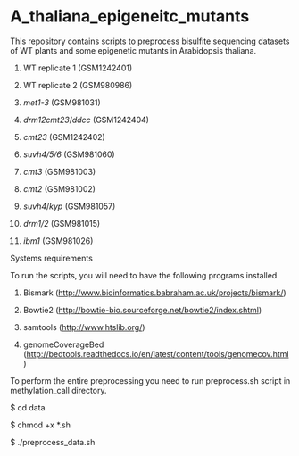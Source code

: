 # A_thaliana_epigeneitc_mutants

This repository contains scripts to preprocess bisulfite sequencing datasets of WT plants and some epigenetic mutants in Arabidopsis thaliana. 

1. WT replicate 1 (GSM1242401)

2. WT replicate 2 (GSM980986)

3. *met1-3* (GSM981031)

4. *drm12cmt23*/*ddcc* (GSM1242404)

5. *cmt23* (GSM1242402)

6. *suvh4/5/6* (GSM981060)

7. *cmt3* (GSM981003) 

8. *cmt2* (GSM981002)

9.  *suvh4*/*kyp* (GSM981057)

10.  *drm1/2* (GSM981015)

11.  *ibm1* (GSM981026)


Systems requirements

To run the scripts, you will need to have the following programs installed
 
1. Bismark (http://www.bioinformatics.babraham.ac.uk/projects/bismark/)

2. Bowtie2 (http://bowtie-bio.sourceforge.net/bowtie2/index.shtml)

3. samtools (http://www.htslib.org/)

4. genomeCoverageBed (http://bedtools.readthedocs.io/en/latest/content/tools/genomecov.html)

To perform the entire preprocessing you need to run preprocess.sh script in methylation_call directory.

$ cd data

$ chmod +x *.sh

$ ./preprocess_data.sh



